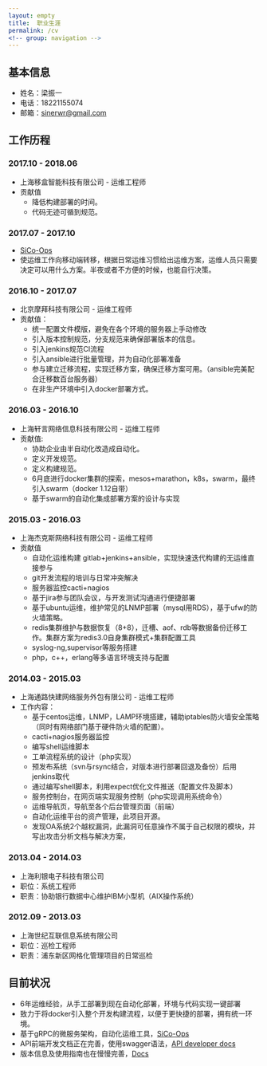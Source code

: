 ```yaml
---
layout: empty
title:  职业生涯
permalink: /cv
<!-- group: navigation -->
---
```


## 基本信息
- 姓名：梁振一
- 电话：18221155074
- 邮箱：<sinerwr@gmail.com>

## 工作历程

### 2017.10 - 2018.06
- 上海移盒智能科技有限公司 - 运维工程师
- 贡献值
  - 降低构建部署的时间。
  - 代码无迹可循到规范。

### 2017.07 - 2017.10
- [SiCo-Ops](https://github.com/SiCo-Ops/sico)
- 使运维工作向移动端转移，根据日常运维习惯给出运维方案，运维人员只需要决定可以用什么方案。半夜或者不方便的时候，也能自行决策。

### 2016.10 - 2017.07
- 北京摩拜科技有限公司 - 运维工程师
- 贡献值：
	- 统一配置文件模版，避免在各个环境的服务器上手动修改
	- 引入版本控制规范，分支规范来确保部署版本的信息。
	- 引入jenkins规范CI流程
	- 引入ansible进行批量管理，并为自动化部署准备
	- 参与建立迁移流程，实现迁移方案，确保迁移方案可用。（ansible完美配合迁移数百台服务器）
	- 在非生产环境中引入docker部署方式。

### 2016.03 - 2016.10
- 上海轩言网络信息科技有限公司 - 运维工程师
- 贡献值:
	- 协助企业由半自动化改造成自动化。
	- 定义开发规范。
	- 定义构建规范。
	- 6月底进行docker集群的探索，mesos+marathon，k8s，swarm，最终引入swarm（docker 1.12自带）
	- 基于swarm的自动化集成部署方案的设计与实现

### 2015.03 - 2016.03
- 上海杰克斯网络科技有限公司 - 运维工程师
- 贡献值
	- 自动化运维构建 gitlab+jenkins+ansible，实现快速迭代构建的无运维直接参与
	- git开发流程的培训与日常冲突解决
	- 服务器监控cacti+nagios
	- 基于jira参与团队会议，与开发测试沟通进行便捷部署
	- 基于ubuntu运维，维护常见的LNMP部署（mysql用RDS），基于ufw的防火墙策略。
	- redis集群维护与数据恢复（8+8），迁槽、aof、rdb等数据备份迁移工作。集群方案为redis3.0自身集群模式+集群配置工具
	- syslog-ng,supervisor等服务搭建
	- php，c++，erlang等多语言环境支持与配置

### 2014.03 - 2015.03
- 上海通路快建网络服务外包有限公司  - 运维工程师
- 工作内容：
	- 基于centos运维，LNMP，LAMP环境搭建，辅助iptables防火墙安全策略（同时有网络部门基于硬件防火墙的配置）。
	- cacti+nagios服务器监控
	- 编写shell运维脚本
	- 工单流程系统的设计（php实现）
	- 预发布系统（svn与rsync结合，对版本进行部署回退及备份）后用jenkins取代
	- 通过编写shell脚本，利用expect优化文件推送（配置文件及脚本）
	- 服务控制台，在网页端实现服务控制（php实现调用系统命令）
	- 运维导航页，导航至各个后台管理页面（前端）
	- 自动化运维平台的资产管理，此项目开源。
	- 发现OA系统2个越权漏洞，此漏洞可任意操作不属于自己权限的模块，并写出攻击分析文档与解决方案，

### 2013.04 - 2014.03
- 上海利银电子科技有限公司
- 职位：系统工程师
- 职责：协助银行数据中心维护IBM小型机（AIX操作系统）

### 2012.09 - 2013.03
- 上海世纪互联信息系统有限公司
- 职位：巡检工程师
- 职责：浦东新区网格化管理项目的日常巡检

## 目前状况
- 6年运维经验，从手工部署到现在自动化部署，环境与代码实现一键部署
- 致力于将docker引入整个开发构建流程，以便于更快捷的部署，拥有统一环境。
- 基于gRPC的微服务架构，自动化运维工具，[SiCo-Ops](https://github.com/SiCo-Ops/sico)
- API前端开发文档正在完善，使用swagger语法，[API developer docs](https://app.swaggerhub.com/apis/SingleCorner/SiCo-Ops/1.0.0)
- 版本信息及使用指南也在慢慢完善，[Docs](https://docs.sico.io)